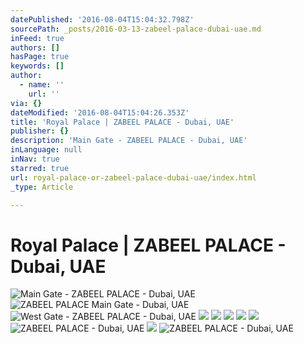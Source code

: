 ```yaml
---
datePublished: '2016-08-04T15:04:32.798Z'
sourcePath: _posts/2016-03-13-zabeel-palace-dubai-uae.md
inFeed: true
authors: []
hasPage: true
keywords: []
author:
  - name: ''
    url: ''
via: {}
dateModified: '2016-08-04T15:04:26.353Z'
title: 'Royal Palace | ZABEEL PALACE - Dubai, UAE'
publisher: {}
description: 'Main Gate - ZABEEL PALACE - Dubai, UAE'
inLanguage: null
inNav: true
starred: true
url: royal-palace-or-zabeel-palace-dubai-uae/index.html
_type: Article

---
```

# Royal Palace | ZABEEL PALACE - Dubai, UAE
![Main Gate - ZABEEL PALACE - Dubai, UAE](https://s3-us-west-2.amazonaws.com/the-grid-img/p/573b4d3e2ea44a2387142086dbca19440d5ea372.jpg)
![ZABEEL PALACE Main Gate - Dubai, UAE](https://s3-us-west-2.amazonaws.com/the-grid-img/p/76a3fdc15964e0e8a87c1cba979d08bec1d54557.jpg)
![West Gate - ZABEEL PALACE - Dubai, UAE](https://s3-us-west-2.amazonaws.com/the-grid-img/p/bf103c2643627a43277a21a3160fa1ea679eeb16.jpg)
![](https://s3-us-west-2.amazonaws.com/the-grid-img/p/f4123a36efbe6b58212e91ed2263360d8c3d0aa8.jpg)
![](https://s3-us-west-2.amazonaws.com/the-grid-img/p/eb95b3bf7d23d7f3867e884730189878b628f47f.jpg)
![](https://s3-us-west-2.amazonaws.com/the-grid-img/p/71618bc15da6deff137947b9f3aa7c8679338920.jpg)
![](https://the-grid-user-content.s3-us-west-2.amazonaws.com/c02d04d1-800a-46ad-a3a5-efdddc2c58d2.jpg)
![](https://the-grid-user-content.s3-us-west-2.amazonaws.com/22e6425f-b426-410d-aca3-e45cc740f225.jpg)
![ZABEEL PALACE - Dubai, UAE](https://the-grid-user-content.s3-us-west-2.amazonaws.com/b00e6d5f-1218-4637-b446-5903589fd918.jpg)
![](https://the-grid-user-content.s3-us-west-2.amazonaws.com/835dea99-7f18-4e59-9d54-ffb6ac658d0e.jpg)
![ZABEEL PALACE - Dubai, UAE](https://the-grid-user-content.s3-us-west-2.amazonaws.com/540fdf89-9f11-4e3e-87b1-a2b4d6972c8f.jpg)